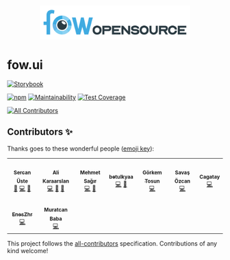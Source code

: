 <p align="center">
  <img src="https://github.com/FowApps/fow.ui/raw/main/.github/fow.opensource.png" style="max-width:100%;" height="80" />
</p>

# fow.ui

[![Storybook](https://raw.githubusercontent.com/storybooks/brand/master/badge/badge-storybook.svg)](https://fowapps.github.io/fow.ui/)

[![npm](https://img.shields.io/npm/v/@fowapps/fow-ui?color=success)](https://npmjs.com/package/@fowapps/fow-ui) [![Maintainability](https://api.codeclimate.com/v1/badges/6a470e24185e2e0dcff2/maintainability)](https://codeclimate.com/repos/60ec17c6ac80f5016200adf8/maintainability) [![Test Coverage](https://api.codeclimate.com/v1/badges/6a470e24185e2e0dcff2/test_coverage)](https://codeclimate.com/repos/60ec17c6ac80f5016200adf8/test_coverage)

<!-- ALL-CONTRIBUTORS-BADGE:START - Do not remove or modify this section -->
[![All Contributors](https://img.shields.io/badge/all_contributors-9-orange.svg?style=flat-square)](#contributors-)
<!-- ALL-CONTRIBUTORS-BADGE:END -->

## Contributors ✨

Thanks goes to these wonderful people ([emoji key](https://allcontributors.org/docs/en/emoji-key)):

<!-- ALL-CONTRIBUTORS-LIST:START - Do not remove or modify this section -->
<!-- prettier-ignore-start -->
<!-- markdownlint-disable -->
<table>
  <tr>
    <td align="center"><a href="https://sercanuste.com/"><img src="https://avatars.githubusercontent.com/u/5119317?v=4?s=100" width="100px;" alt=""/><br /><sub><b>Sercan Üste</b></sub></a><br /><a href="#projectManagement-sercanuste" title="Project Management">📆</a> <a href="https://github.com/FowApps/fow.ui/commits?author=sercanuste" title="Code">💻</a> <a href="https://github.com/FowApps/fow.ui/pulls?q=is%3Apr+reviewed-by%3Asercanuste" title="Reviewed Pull Requests">👀</a></td>
    <td align="center"><a href="https://github.com/alikaraarslan"><img src="https://avatars.githubusercontent.com/u/70697091?v=4?s=100" width="100px;" alt=""/><br /><sub><b>Ali Karaarslan</b></sub></a><br /><a href="https://github.com/FowApps/fow.ui/commits?author=alikaraarslan" title="Code">💻</a> <a href="#maintenance-alikaraarslan" title="Maintenance">🚧</a> <a href="https://github.com/FowApps/fow.ui/pulls?q=is%3Apr+reviewed-by%3Aalikaraarslan" title="Reviewed Pull Requests">👀</a></td>
    <td align="center"><a href="https://github.com/mehmetsagir"><img src="https://avatars.githubusercontent.com/u/62952843?v=4?s=100" width="100px;" alt=""/><br /><sub><b>Mehmet Sağır</b></sub></a><br /><a href="https://github.com/FowApps/fow.ui/commits?author=mehmetsagir" title="Code">💻</a> <a href="#maintenance-mehmetsagir" title="Maintenance">🚧</a></td>
    <td align="center"><a href="https://github.com/betulkyaa"><img src="https://avatars.githubusercontent.com/u/93906386?v=4?s=100" width="100px;" alt=""/><br /><sub><b>betulkyaa</b></sub></a><br /><a href="https://github.com/FowApps/fow.ui/commits?author=betulkyaa" title="Code">💻</a> <a href="#maintenance-betulkyaa" title="Maintenance">🚧</a></td>
    <td align="center"><a href="https://github.com/grkmtsn"><img src="https://avatars.githubusercontent.com/u/23257390?v=4?s=100" width="100px;" alt=""/><br /><sub><b>Görkem Tosun</b></sub></a><br /><a href="https://github.com/FowApps/fow.ui/commits?author=grkmtsn" title="Code">💻</a></td>
    <td align="center"><a href="https://github.com/savasozcan"><img src="https://avatars.githubusercontent.com/u/40321541?v=4?s=100" width="100px;" alt=""/><br /><sub><b>Savaş Özcan</b></sub></a><br /><a href="https://github.com/FowApps/fow.ui/commits?author=savasozcan" title="Code">💻</a></td>
    <td align="center"><a href="https://github.com/mcagataykaban"><img src="https://avatars.githubusercontent.com/u/52887078?v=4?s=100" width="100px;" alt=""/><br /><sub><b>Cagatay</b></sub></a><br /><a href="https://github.com/FowApps/fow.ui/commits?author=mcagataykaban" title="Code">💻</a></td>
  </tr>
  <tr>
    <td align="center"><a href="https://github.com/EnesZhr"><img src="https://avatars.githubusercontent.com/u/88950377?v=4?s=100" width="100px;" alt=""/><br /><sub><b>EnesZhr</b></sub></a><br /><a href="https://github.com/FowApps/fow.ui/commits?author=EnesZhr" title="Code">💻</a></td>
    <td align="center"><a href="https://github.com/mrtcnbb"><img src="https://avatars.githubusercontent.com/u/88939219?v=4?s=100" width="100px;" alt=""/><br /><sub><b>Muratcan Baba</b></sub></a><br /><a href="https://github.com/FowApps/fow.ui/commits?author=mrtcnbb" title="Code">💻</a></td>
  </tr>
</table>

<!-- markdownlint-restore -->
<!-- prettier-ignore-end -->

<!-- ALL-CONTRIBUTORS-LIST:END -->

This project follows the [all-contributors](https://github.com/all-contributors/all-contributors) specification. Contributions of any kind welcome!
